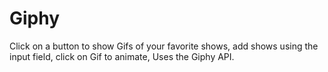 # Giphy

Click on a button to show Gifs of your favorite shows, 
add shows using the input field, 
click on Gif to animate,
Uses the Giphy API.